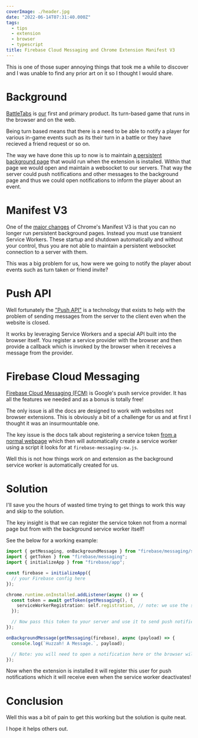 ```yaml
---
coverImage: ./header.jpg
date: "2022-06-14T07:31:40.000Z"
tags:
  - tips
  - extension
  - browser
  - typescript
title: Firebase Cloud Messaging and Chrome Extension Manifest V3
---
```


This is one of those super annoying things that took me a while to discover and I was unable to find any prior art on it so I thought I would share.

<!-- more -->

# Background

[BattleTabs](https://battletabs.com/) is [our](https://gangbusters.io) first and primary product. Its turn-based game that runs in the browser and on the web.

Being turn based means that there is a need to be able to notify a player for various in-game events such as its their turn in a battle or they have recieved a friend request or so on.

The way we have done this up to now is to maintain [a persistent background page](https://developer.chrome.com/docs/extensions/mv2/background_pages/) that would run when the extension is installed. Within that page we would open and maintain a websocket to our servers. That way the server could push notifications and other messages to the background page and thus we could open notifications to inform the player about an event.

# Manifest V3

One of the [major changes](https://developer.chrome.com/docs/extensions/mv3/intro/mv3-overview/#service-workers) of Chrome's Manifest V3 is that you can no longer run persistent background pages. Instead you must use transient Service Workers. These startup and shutdown automatically and without your control, thus you are not able to maintain a persistent websocket connection to a server with them.

This was a big problem for us, how were we going to notify the player about events such as turn taken or friend invite?

# Push API

Well fortunately the ["Push API"](https://developer.mozilla.org/en-US/docs/Web/API/Push_API) is a technology that exists to help with the problem of sending messages from the server to the client even when the website is closed.

It works by leveraging Service Workers and a special API built into the browser itself. You register a service provider with the browser and then provide a callback which is invoked by the browser when it receives a message from the provider.

# Firebase Cloud Messaging

[Firebase Cloud Messaging (FCM)](https://firebase.google.com/docs/cloud-messaging) is Google's push service provider. It has all the features we needed and as a bonus is totally free!

The only issue is all the docs are designed to work with websites not browser extensions. This is obviously a bit of a challenge for us and at first I thought it was an insurmountable one.

The key issue is the docs talk about registering a service token [from a normal webpage](https://firebase.google.com/docs/cloud-messaging/js/client#access_the_registration_token) which then will automatically create a service worker using a script it looks for at `firebase-messaging-sw.js`.

Well this is not how things work on and extension as the background service worker is automatically created for us.

# Solution

I'll save you the hours of wasted time trying to get things to work this way and skip to the solution.

The key insight is that we can register the service token not from a normal page but from with the background service worker itself!

See the below for a working example:

```typescript
import { getMessaging, onBackgroundMessage } from "firebase/messaging/sw"; // note: we MUST use the sw version of the messaging API and NOT the one from "firebase/messaging"
import { getToken } from "firebase/messaging";
import { initializeApp } from "firebase/app";

const firebase = initializeApp({
  // your Firebase config here
});

chrome.runtime.onInstalled.addListener(async () => {
  const token = await getToken(getMessaging(), {
    serviceWorkerRegistration: self.registration, // note: we use the sw of ourself to register with
  });

  // Now pass this token to your server and use it to send push notifications to this user
});

onBackgroundMessage(getMessaging(firebase), async (payload) => {
  console.log(`Huzzah! A Message.`, payload);

  // Note: you will need to open a notification here or the browser will do it for you.. something, something, security
});
```

Now when the extension is installed it will register this user for push notifications which it will receive even when the service worker deactivates!

# Conclusion

Well this was a bit of pain to get this working but the solution is quite neat.

I hope it helps others out.
